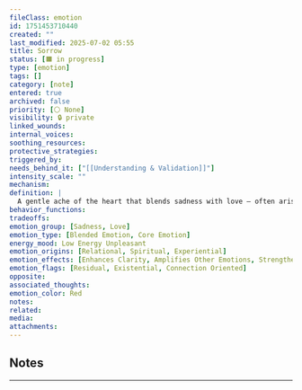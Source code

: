 ```yaml
---
fileClass: emotion
id: 1751453710440
created: ""
last_modified: 2025-07-02 05:55
title: Sorrow
status: [🟧 in progress]
type: [emotion]
tags: []
category: [note]
entered: true
archived: false
priority: [⚪ None]
visibility: 🔒 private
linked_wounds: 
internal_voices: 
soothing_resources: 
protective_strategies: 
triggered_by: 
needs_behind_it: ["[[Understanding & Validation]]"]
intensity_scale: ""
mechanism: 
definition: |
  A gentle ache of the heart that blends sadness with love — often arising when something beautiful has passed, or when emotional presence is met with absence. It can feel heavy, poetic, and quiet.
behavior_functions: 
tradeoffs: 
emotion_group: [Sadness, Love]
emotion_type: [Blended Emotion, Core Emotion]
energy_mood: Low Energy Unpleasant
emotion_origins: [Relational, Spiritual, Experiential]
emotion_effects: [Enhances Clarity, Amplifies Other Emotions, Strengthens Bonds, Invites Repair]
emotion_flags: [Residual, Existential, Connection Oriented]
opposite: 
associated_thoughts: 
emotion_color: Red
notes: 
related: 
media: 
attachments:
---
```


## Notes
---

